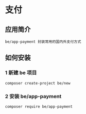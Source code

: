 # 支付

## 应用简介

    be/app-payment 封装常用的国内外支付方式


## 如何安装

### 1 新建 be 项目

    composer create-project be/new

### 2 安装 be/app-payment

    composer require be/app-payment

